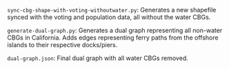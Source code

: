 `sync-cbg-shape-with-voting-withoutwater.py`: Generates a new shapefile synced with the voting and population data, all without the water CBGs.

`generate-dual-graph.py`: Generates a dual graph representing all non-water CBGs in California. Adds edges representing ferry paths from the offshore islands to their respective docks/piers.

`dual-graph.json`: Final dual graph with all water CBGs removed.
